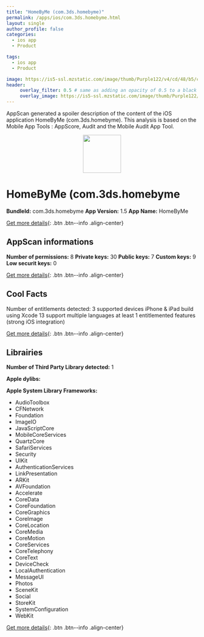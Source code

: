 ```yaml
---
title: "HomeByMe (com.3ds.homebyme)"
permalink: /apps/ios/com.3ds.homebyme.html
layout: single
author_profile: false
categories: 
  - ios app 
  - Product 

tags: 
  - ios app 
  - Product 

image: https://is5-ssl.mzstatic.com/image/thumb/Purple122/v4/cd/48/b5/cd48b5f4-aebb-fdee-90da-50d69569e391/AppIcon-0-1x_U007emarketing-0-7-0-85-220.png/512x512bb.jpg
header: 
     overlay_filter: 0.5 # same as adding an opacity of 0.5 to a black background
     overlay_image: https://is5-ssl.mzstatic.com/image/thumb/Purple122/v4/cd/48/b5/cd48b5f4-aebb-fdee-90da-50d69569e391/AppIcon-0-1x_U007emarketing-0-7-0-85-220.png/512x512bb.jpg
---
```

AppScan generated a spoiler description of the content of the iOS application HomeByMe (com.3ds.homebyme). This analysis is based on the Mobile App Tools : AppScore, Audit and the Mobile Audit App Tool.

  
  
<div style="text-align: center;"><img src="https://is5-ssl.mzstatic.com/image/thumb/Purple122/v4/cd/48/b5/cd48b5f4-aebb-fdee-90da-50d69569e391/AppIcon-0-1x_U007emarketing-0-7-0-85-220.png/512x512bb.jpg" width="100" height="100"></div>  
  
# HomeByMe (com.3ds.homebyme

**BundleId:** com.3ds.homebyme
**App Version:** 1.5
**App Name:** HomeByMe


[Get more details](/pricing.html){: .btn .btn--info .align-center}  
  
## AppScan informations 

**Number of permissions:** 8
**Private keys:** 30
**Public keys:** 7
**Custom keys:** 9
**Low securit keys:** 0
  
[Get more details](/pricing.html){: .btn .btn--info .align-center}

## Cool Facts

Number of entitlements detected: 3
supported devices iPhone & iPad
build using Xcode 13
support multiple languages
at least 1 entitlemented features (strong iOS integration)
  
[Get more details](/pricing.html){: .btn .btn--info .align-center}

## Librairies 
**Number of Third Party Library detected:** 1

**Apple dylibs:**


**Apple System Library Frameworks:**
- AudioToolbox
- CFNetwork
- Foundation
- ImageIO
- JavaScriptCore
- MobileCoreServices
- QuartzCore
- SafariServices
- Security
- UIKit
- AuthenticationServices
- LinkPresentation
- ARKit
- AVFoundation
- Accelerate
- CoreData
- CoreFoundation
- CoreGraphics
- CoreImage
- CoreLocation
- CoreMedia
- CoreMotion
- CoreServices
- CoreTelephony
- CoreText
- DeviceCheck
- LocalAuthentication
- MessageUI
- Photos
- SceneKit
- Social
- StoreKit
- SystemConfiguration
- WebKit


  
[Get more details](/pricing.html){: .btn .btn--info .align-center}

